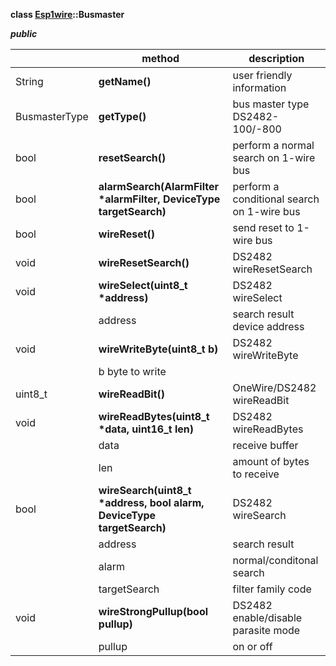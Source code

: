 **class [Esp1wire](./Esp1wire.md)::Busmaster**

***public***

| | method | description |
| --- | --- | --- |
| String | **getName()** | user friendly information |
| BusmasterType | **getType()** | bus master type DS2482-100/-800 |
| bool | **resetSearch()** | perform a normal search on 1-wire bus |
| bool | **alarmSearch(AlarmFilter \*alarmFilter, DeviceType targetSearch)** | perform a conditional search on 1-wire bus |
| bool | **wireReset()** | send reset to 1-wire bus |
| void | **wireResetSearch()** | DS2482 wireResetSearch |
| void | **wireSelect(uint8_t \*address)** | DS2482 wireSelect |
| | address | search result device address |
| void | **wireWriteByte(uint8_t b)** | DS2482 wireWriteByte |
| | b byte to write |
| uint8_t | **wireReadBit()** | OneWire/DS2482 wireReadBit |
| void | **wireReadBytes(uint8_t \*data, uint16_t len)** | DS2482 wireReadBytes |
| | data | receive buffer |
| | len | amount of bytes to receive |
| bool | **wireSearch(uint8_t \*address, bool alarm, DeviceType targetSearch)** | DS2482 wireSearch |
| | address | search result |
| | alarm | normal/conditonal search |
| | targetSearch | filter family code |
| void | **wireStrongPullup(bool pullup)** | DS2482 enable/disable parasite mode |
| | pullup | on or off |
